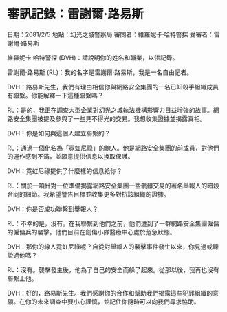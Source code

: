 # 審訊記錄：雷謝爾·路易斯

日期：2081/2/5
地點：幻光之城警察局
審問者：維羅妮卡·哈特警探
受審者：雷謝爾·路易斯

維羅妮卡·哈特警探 (DVH)：請說明你的姓名和職業，以供記錄。

雷謝爾·路易斯 (RL)：我的名字是雷謝爾·路易斯，我是一名自由記者。

DVH：路易斯先生，我們有理由相信你與網路安全集團的一名已知殺手組織成員有聯繫。你能解釋一下這種聯繫嗎？

RL：是的，我正在調查大型企業對幻光之城執法機構影響力日益增強的故事。網路安全集團被提及參與了一些見不得光的交易。我想收集證據並揭露真相。

DVH：你是如何與這個人建立聯繫的？

RL：通過一個化名為「霓虹尼祿」的線人。他是網路安全集團的前成員，對他們的運作感到不滿，並願意提供信息以換取保護。

DVH：霓虹尼祿提供了什麼樣的信息給你？

RL：關於一項針對一位準備揭露網路安全集團一些骯髒交易的著名舉報人的暗殺合同的細節。我希望警告目標並收集更多對抗該組織的證據。

DVH：你是否成功聯繫到舉報人？

RL：不幸的是，沒有。在我聯繫到他們之前，他們遭到了一群網路安全集團僱傭的僱傭兵的襲擊。他們目前在創傷小隊醫療中心處於危急狀態。

DVH：那你的線人霓虹尼祿呢？自從對舉報人的襲擊事件發生以來，你見過或聽說過他嗎？

RL：沒有。襲擊發生後，他為了自己的安全而躲了起來。從那以後，我再也沒有聯繫上他。

DVH：好的，路易斯先生。我們感謝你的合作和幫助我們揭露這些犯罪組織的意願。在你的未來調查中要小心謹慎，並記住你隨時可以向我們尋求協助。
